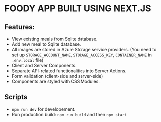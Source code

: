 # FOODY APP BUILT USING NEXT.JS

## Features:
- View existing meals from Sqlite database.
- Add new meal to Sqlite database.
- All images are stored in Azure Storage service providers. (You need to set up `STORAGE_ACCOUNT_NAME`, `STORAGE_ACCESS_KEY`, `CONTAINER_NAME` in `.env.local` file)
- Client and Server Components.
- Separate API-related functionalities into Server Actions.
- Form validation (client-side and server-side)
- Components are styled with CSS Modules.

## Scripts
- `npm run dev` for developement.
- Run production build: `npm run build` and then `npm start`
